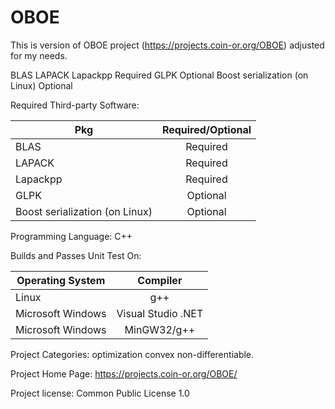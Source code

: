 # OBOE

This is version of OBOE project (https://projects.coin-or.org/OBOE) adjusted for my needs.



BLAS
LAPACK
Lapackpp                                    Required
GLPK                                          Optional
Boost serialization (on Linux)     Optional


Required Third-party Software:


| Pkg          |      Required/Optional     	   |
| ------------- |:--------------:|
| BLAS       | Required    | 
| LAPACK  | Required    | 
| Lapackpp | Required    |
| GLPK | Optional |
| Boost serialization (on Linux) | Optional |

Programming Language: C++

Builds and Passes Unit Test On:

| Operating System |	Compiler |
| ------------- |:--------------:|
|Linux |	g++ |
|Microsoft Windows |	Visual Studio .NET |
| Microsoft Windows	 | MinGW32/g++ |


Project Categories: optimization convex non-differentiable.

Project Home Page: https://projects.coin-or.org/OBOE/

Project license: Common Public License 1.0